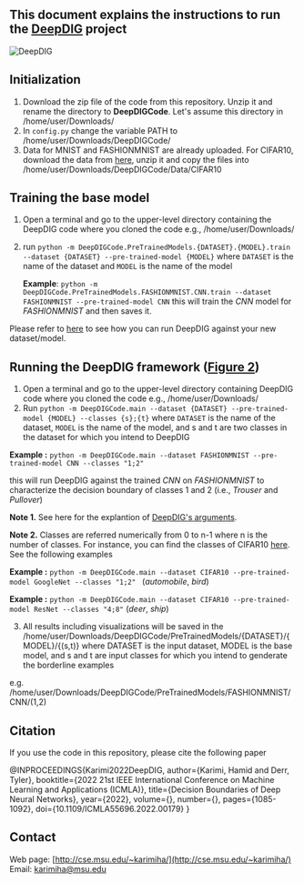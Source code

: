 
## This document explains the instructions to run the [DeepDIG](https://arxiv.org/pdf/1912.11460.pdf) project


![DeepDIG](http://cse.msu.edu/~karimiha/images/StepWiseDeepDIG.jpg)

## Initialization

1. Download the zip file of the code from this repository. Unzip it and rename the directory to **DeepDIGCode**. Let's assume this directory in /home/user/Downloads/
2.  In `config.py` change  the variable PATH to /home/user/Downloads/DeepDIGCode/
3. Data for MNIST and FASHIONMNIST are already uploaded. For CIFAR10, download the data from [here](https://www.cs.toronto.edu/~kriz/cifar-10-python.tar.gz), unzip it and copy the files into /home/user/Downloads/DeepDIGCode/Data/CIFAR10


## Training the base model

1. Open a terminal and go to the upper-level directory containing the DeepDIG code where you cloned the code e.g., /home/user/Downloads/
2. run `python -m DeepDIGCode.PreTrainedModels.{DATASET}.{MODEL}.train --dataset {DATASET} --pre-trained-model {MODEL}`
        where `DATASET` is the name of the dataset and `MODEL` is the name of the model
	
	**Example**: `python -m DeepDIGCode.PreTrainedModels.FASHIONMNIST.CNN.train --dataset FASHIONMNIST --pre-trained-model CNN` this will train the _CNN_ model for _FASHIONMNIST_ and then saves it.

Please refer to [here](https://github.com/hamidkarimi/DeepDIG/wiki/Run-DeepDIG-against-a-new-dataset-or-model) to see how you can run DeepDIG against your new dataset/model.

## Running the DeepDIG framework ([Figure 2](https://arxiv.org/pdf/1912.11460.pdf)) 

1. Open a terminal and go to the upper-level directory containing DeepDIG code where you cloned the code e.g., /home/user/Downloads/
2. Run `python -m DeepDIGCode.main --dataset {DATASET} --pre-trained-model {MODEL} --classes {s};{t}`
          where `DATASET` is the name of the dataset, `MODEL` is the name of the model, and s and t are two classes in the dataset for which you intend to DeepDIG 

**Example :** `python -m DeepDIGCode.main --dataset FASHIONMNIST --pre-trained-model CNN --classes "1;2" `

this will run DeepDIG against the trained _CNN_ on _FASHIONMNIST_ to characterize the decision boundary of classes 1 and 2 (i.e., _Trouser_ and _Pullover_) 

**Note 1.** See here for the explantion of [DeepDIG's arguments](https://github.com/hamidkarimi/DeepDIG/wiki/Arguments-explanation). 

**Note 2.** Classes are referred numerically from 0 to n-1 where n is the number of classes. For instance, you can find the classes of CIFAR10 [here](https://www.cs.toronto.edu/~kriz/cifar.html). See the following examples


**Example :** `python -m DeepDIGCode.main --dataset CIFAR10 --pre-trained-model GoogleNet --classes "1;2" `
 (_automobile_, _bird_)

**Example :** `python -m DeepDIGCode.main --dataset CIFAR10 --pre-trained-model ResNet --classes "4;8"`
(_deer_, _ship_)

3.  All results including visualizations will be saved in the /home/user/Downloads/DeepDIGCode/PreTrainedModels/{DATASET}/{MODEL}/{(s,t)}
    where DATASET is the input dataset, MODEL is the base model, and s and t are input classes for which you intend to genderate the borderline examples

 e.g. /home/user/Downloads/DeepDIGCode/PreTrainedModels/FASHIONMNIST/CNN/(1,2) 
    

## Citation

If you use the code in this repository, please cite the following paper

@INPROCEEDINGS{Karimi2022DeepDIG,
  author={Karimi, Hamid and Derr, Tyler},
  booktitle={2022 21st IEEE International Conference on Machine Learning and Applications (ICMLA)}, 
  title={Decision Boundaries of Deep Neural Networks}, 
  year={2022},
  volume={},
  number={},
  pages={1085-1092},
  doi={10.1109/ICMLA55696.2022.00179}
  }


## Contact
Web page: [http://cse.msu.edu/~karimiha/](http://cse.msu.edu/~karimiha/)
Email: [karimiha@msu.edu](karimiha@msu.edu)
